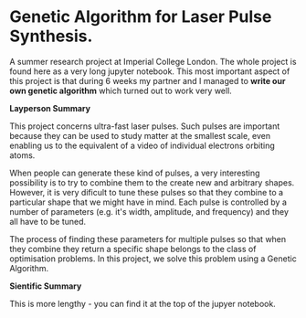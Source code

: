 # Genetic Algorithm for Laser Pulse Synthesis.

A summer research project at Imperial College London. The whole project is found here as a very long jupyter notebook. This most important aspect of this project is that during 6 weeks my partner and I managed to __write our own genetic algorithm__ which turned out to work very well.

__Layperson Summary__

This project concerns ultra-fast laser pulses. Such pulses are important because they can be used to study matter at the smallest scale, even enabling us to the equivalent of a video of individual electrons orbiting atoms.

When people can generate these kind of pulses, a very interesting possibility is to try to combine them to the create new and arbitrary shapes. However, it is very dificult to tune these pulses so that they combine to a particular shape that we might have in mind. Each pulse is controlled by a number of parameters (e.g. it's width, amplitude, and frequency) and they all have to be tuned.

The process of finding these parameters for multiple pulses so that when they combine they return a specific shape belongs to the class of optimisation problems. In this project, we solve this problem using a Genetic Algorithm.

__Sientific Summary__

This is more lengthy - you can find it at the top of the jupyer notebook.
